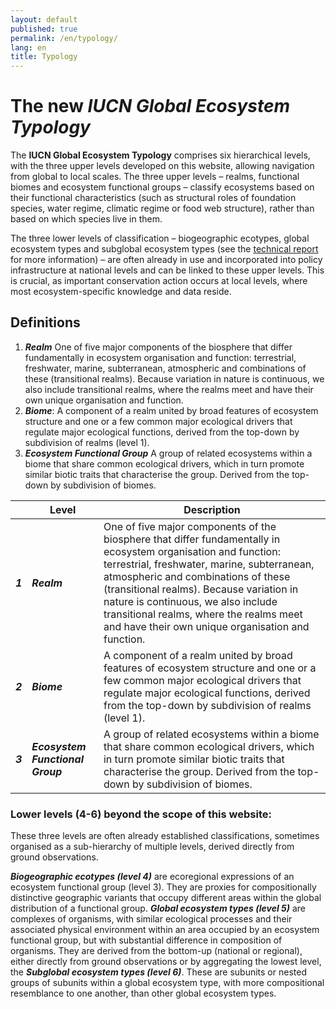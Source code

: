 ```yaml
---
layout: default
published: true
permalink: /en/typology/
lang: en
title: Typology
---
```

# The new *IUCN Global Ecosystem Typology*

The **IUCN Global Ecosystem Typology** comprises six hierarchical levels, with the three upper levels developed on this website, allowing navigation from global to local scales. The three upper levels – realms, functional biomes and ecosystem functional groups – classify ecosystems based on their functional characteristics (such as structural roles of foundation species, water regime, climatic regime or food web structure), rather than based on which species live in them.

The three lower levels of classification – biogeographic ecotypes, global ecosystem types and subglobal ecosystem types (see the <a href='https://iucnrle.org/static/media/uploads/references/research-development/keith_etal_iucnglobalecosystemtypology_v1.01.pdf' target='_blank'>technical report</a> for more information) – are often already in use and incorporated into policy infrastructure at national levels and can be linked to these upper levels. This is crucial, as important conservation action occurs at local levels, where most ecosystem-specific knowledge and data reside.


## Definitions

1. ***Realm*** One of five major components of the biosphere that differ fundamentally in ecosystem organisation and function: terrestrial, freshwater, marine, subterranean, atmospheric and combinations of these (transitional realms). Because variation in nature is continuous, we also include transitional realms, where the realms meet and have their own unique organisation and function.
2. ***Biome***: A component of a realm united by broad features of ecosystem structure and one or a few common major ecological drivers that regulate major ecological functions, derived from the top-down by subdivision of realms (level 1).
3. ***Ecosystem Functional Group*** A group of related ecosystems within a biome that share common ecological drivers, which in turn promote similar biotic traits that characterise the group. Derived from the top-down by subdivision of biomes.

| | Level | Description |
|---|---|---|
|***1***|***Realm***| One of five major components of the biosphere that differ fundamentally in ecosystem organisation and function: terrestrial, freshwater, marine, subterranean, atmospheric and combinations of these (transitional realms). Because variation in nature is continuous, we also include transitional realms, where the realms meet and have their own unique organisation and function.|
|***2***|***Biome***|A component of a realm united by broad features of ecosystem structure and one or a few common major ecological drivers that regulate major ecological functions, derived from the top-down by subdivision of realms (level 1).|
|***3***|***Ecosystem Functional Group***|A group of related ecosystems within a biome that share common ecological drivers, which in turn promote similar biotic traits that characterise the group. Derived from the top-down by subdivision of biomes.|


### Lower levels (4-6) beyond the scope of this website:

These three levels are often already established classifications, sometimes organised as a sub-hierarchy of multiple levels, derived directly from ground observations.

***Biogeographic ecotypes (level 4)*** are ecoregional expressions of an ecosystem functional group (level 3). They are proxies for compositionally distinctive geographic variants that occupy different areas within the global distribution of a functional group. ***Global ecosystem types (level 5)*** are complexes of organisms, with similar ecological processes and their associated physical environment within an area occupied by an ecosystem functional group, but with substantial difference in composition of organisms. They are derived from the bottom-up (national or regional), either directly from ground observations or by aggregating the lowest level, the ***Subglobal ecosystem types (level 6)***. These are subunits or nested groups of subunits within a global ecosystem type, with more compositional resemblance to one another, than other global ecosystem types.  
